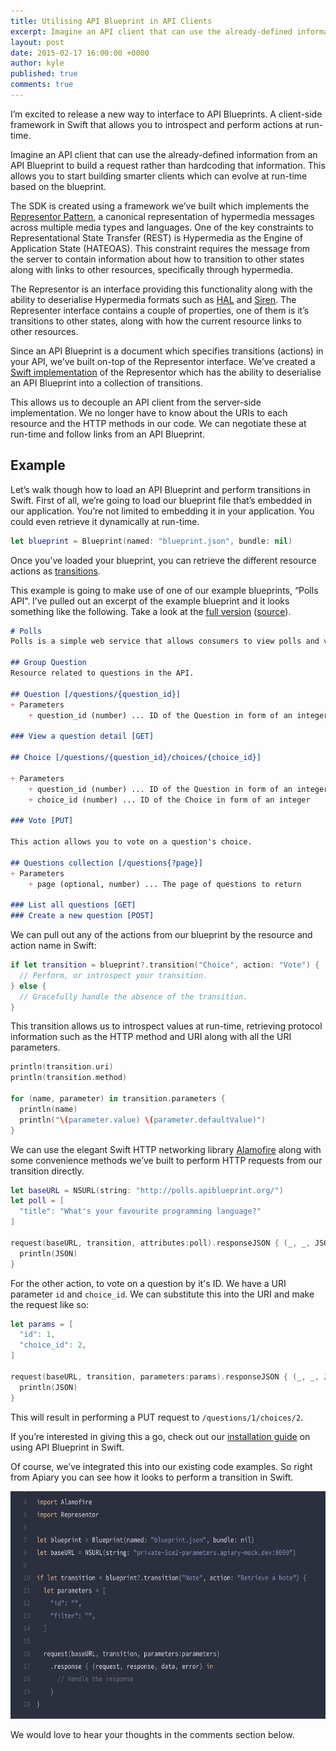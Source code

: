 ```yaml
---
title: Utilising API Blueprint in API Clients
excerpt: Imagine an API client that can use the already-defined information from an API Blueprint to build a request
layout: post
date: 2015-02-17 16:00:00 +0000
author: kyle
published: true
comments: true
---
```


I’m excited to release a new way to interface to API Blueprints. A client-side framework in Swift that allows you to introspect and perform actions at run-time.

Imagine an API client that can use the already-defined information from an API Blueprint to build a request rather than hardcoding that information. This allows you to start building smarter clients which can evolve at run-time based on the blueprint.

The SDK is created using a framework we’ve built which implements the [Representor Pattern](https://github.com/the-hypermedia-project/charter#representor-pattern), a canonical representation of hypermedia messages across multiple media types and languages. One of the key constraints to Representational State Transfer (REST) is Hypermedia as the Engine of Application State (HATEOAS). This constraint requires the message from the server to contain information about how to transition to other states along with links to other resources, specifically through hypermedia.

The Representor is an interface providing this functionality along with the ability to deserialise Hypermedia formats such as [HAL](http://stateless.co/hal_specification.html) and [Siren](https://github.com/kevinswiber/siren). The Representer interface contains a couple of properties, one of them is it’s transitions to other states, along with how the current resource links to other resources.

Since an API Blueprint is a document which specifies transitions (actions) in your API, we’ve built on-top of the Representor interface. We’ve created a [Swift implementation](https://github.com/the-hypermedia-project/representor-swift) of the Representor which has the ability to deserialise an API Blueprint into a collection of transitions.

This allows us to decouple an API client from the server-side implementation. We no longer have to know about the URIs to each resource and the HTTP methods in our code. We can negotiate these at run-time and follow links from an API Blueprint.

## Example

Let’s walk though how to load an API Blueprint and perform transitions in Swift. First of all, we’re going to load our blueprint file that’s embedded in our application. You’re not limited to embedding it in your application. You could even retrieve it dynamically at run-time.

```swift
let blueprint = Blueprint(named: "blueprint.json", bundle: nil)
```

Once you’ve loaded your blueprint, you can retrieve the different resource actions as [transitions](https://github.com/the-hypermedia-project/charter/blob/master/reference/hypermedia-elements.md#transitions).

This example is going to make use of one of our example blueprints, “Polls API”. I’ve pulled out an excerpt of the example blueprint and it looks something like the following. Take a look at the [full version](http://docs.pollsapi.apiary.io/) ([source](https://github.com/apiaryio/api-blueprint/blob/be00b000e47561419f654374dd975a02083354e8/examples/Polls%20API.md)).

```markdown
# Polls
Polls is a simple web service that allows consumers to view polls and vote in them.

## Group Question
Resource related to questions in the API.

## Question [/questions/{question_id}]
+ Parameters
    + question_id (number) ... ID of the Question in form of an integer

### View a question detail [GET]

## Choice [/questions/{question_id}/choices/{choice_id}]

+ Parameters
    + question_id (number) ... ID of the Question in form of an integer
    + choice_id (number) ... ID of the Choice in form of an integer

### Vote [PUT]

This action allows you to vote on a question's choice.

## Questions collection [/questions{?page}]
+ Parameters
    + page (optional, number) ... The page of questions to return

### List all questions [GET]
### Create a new question [POST]
```

We can pull out any of the actions from our blueprint by the resource and action name in Swift:

```swift
if let transition = blueprint?.transition("Choice", action: "Vote") {
  // Perform, or introspect your transition.
} else {
  // Gracefully handle the absence of the transition.
}
```

This transition allows us to introspect values at run-time, retrieving protocol information such as the HTTP method and URI along with all the URI parameters.

```swift
println(transition.uri)
println(transition.method)

for (name, parameter) in transition.parameters {
  println(name)
  println("\(parameter.value) \(parameter.defaultValue)")
}
```

We can use the elegant Swift HTTP networking library [Alamofire](https://github.com/Alamofire/Alamofire) along with some convenience methods we’ve built to perform HTTP requests from our transition directly.

```swift
let baseURL = NSURL(string: "http://polls.apiblueprint.org/")
let poll = [
  "title": "What's your favourite programming language?"
]

request(baseURL, transition, attributes:poll).responseJSON { (_, _, JSON, _) in
  println(JSON)
}
```

For the other action, to vote on a question by it's ID. We have a URI parameter
`id` and `choice_id`. We can substitute this into the URI and make the request like so:

```swift
let params = [
  "id": 1,
  "choice_id": 2,
]

request(baseURL, transition, parameters:params).responseJSON { (_, _, JSON, _) in
  println(JSON)
}
```

This will result in performing a PUT request to `/questions/1/choices/2`.

If you’re interested in giving this a go, check out our [installation guide](https://github.com/the-hypermedia-project/representor-swift/wiki/API-Blueprint) on using API Blueprint in Swift.

Of course, we’ve integrated this into our existing code examples. So right from Apiary you can see how it looks to perform a transition in Swift.

<img src="/images/2015-02-17-Utilising-API-Blueprint-in-API-Clients/code-example.png" width="665" height="364" alt="API Blueprint Representor Code Examples" />

We would love to hear your thoughts in the comments section below.
